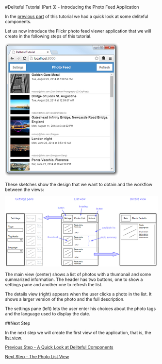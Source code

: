 #Deliteful Tutorial (Part 3) - Introducing the Photo Feed Application

In the [previous part](Part2QuickLook.md) of this tutorial we had a quick look at some deliteful components.

Let us now introduce the Flickr photo feed viewer application that we will create in the following steps of this
tutorial.

![Flickr Photo Feed App](images/final.png)

These sketches show the design that we want to obtain and the workflow between the views:

![Design Sketch](images/sketch.png)

The main view (center) shows a list of photos with a thumbnail and some summarized information. The header has two
buttons, one to show a settings pane and another one to refresh the list.

The details view (right) appears when the user clicks a photo in the list. It shows a larger version of the photo and
 the full description.

 The settings pane (left) lets the user enter his choices about the photo tags and the language used to display the
 date.

##Next Step

In the next step we will create the first view of the application, that is, the [list view](Part4ListView.md).

[Previous Step - A Quick Look at Deliteful Components](Part2QuickLook.md)

[Next Step - The Photo List View](Part4ListView.md)
